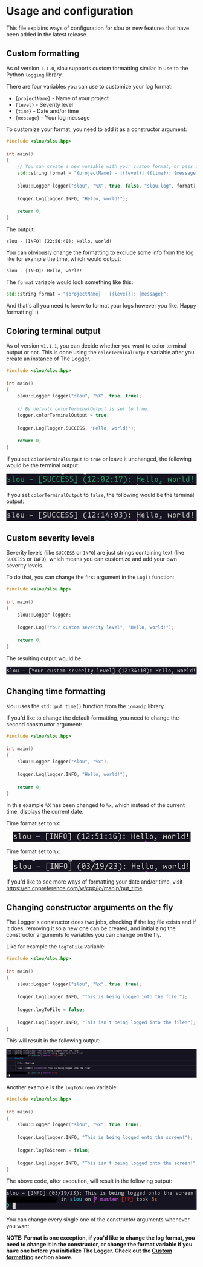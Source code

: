 # Usage and configuration
This file explains ways of configuration for slou or new features that have been added in the latest release.

## Custom formatting
As of version `1.1.0`, slou supports custom formatting similar in use to the Python `logging` library.

There are four variables you can use to customize your log format:

- `{projectName}` - Name of your project
- `{level}` - Severity level
- `{time}` - Date and/or time
- `{message}` - Your log message

To customize your format, you need to add it as a constructor argument:

```cpp
#include <slou/slou.hpp>

int main()
{
    // You can create a new variable with your custom format, or pass it directly to the constructor.
    std::string format = "{projectName} - [{level}] ({time}): {message}";

    slou::Logger logger("slou", "%X", true, false, "slou.log", format);

    logger.Log(logger.INFO, "Hello, world!");

    return 0;
}
```

The output:

```
slou - [INFO] (22:56:40): Hello, world!
```

You can obviously change the formatting to exclude some info from the log like for example the time, which would output:

```
slou - [INFO]: Hello, world!
```

The `format` variable would look something like this:

```cpp
std::string format = "{projectName} - [{level}]: {message}";
```

And that's all you need to know to format your logs however you like. Happy formatting! :)

## Coloring terminal output
As of version `v1.1.1`, you can decide whether you want to color terminal output or not. This is done using the `colorTerminalOutput` variable after you create an instance of The Logger.

```cpp
#include <slou/slou.hpp>

int main()
{
    slou::Logger logger("slou", "%X", true, true);

    // By default colorTerminalOutput is set to true.
    logger.colorTerminalOutput = true;

    logger.Log(logger.SUCCESS, "Hello, world!");

    return 0;
}
```

If you set `colorTerminalOutput` to `true` or leave it unchanged, the following would be the terminal output:

<p align="center"><img src="assets/images/colorTerminalOutput_true.png" alt="colorTerminalOutput set to true"></p>

If you set `colorTerminalOutput` to `false`, the following would be the terminal output:

<p align="center"><img src="assets/images/colorTerminalOutput_false.png" alt="colorTerminalOutput set to false"></p>

## Custom severity levels
Severity levels (like `SUCCESS` or `INFO`) are just strings containing text (like `SUCCESS` or `INFO`), which means you can customize and add your own severity levels.

To do that, you can change the first argument in the `Log()` function:

```cpp
#include <slou/slou.hpp>

int main()
{
    slou::Logger logger;

    logger.Log("Your custom severity level", "Hello, world!");

    return 0;
}
```

The resulting output would be:

<p align="center"><img src="assets/images/Custom_severity_level.png" alt="Custom severity level"></p>

## Changing time formatting
slou uses the `std::put_time()` function from the `iomanip` library.

If you'd like to change the default formatting, you need to change the second constructor argument:

```cpp
#include <slou/slou.hpp>

int main()
{
    slou::Logger logger("slou", "%x");

    logger.Log(logger.INFO, "Hello, world!");

    return 0;
}
```

In this example `%X` has been changed to `%x`, which instead of the current time, displays the current date:

Time format set to `%X`:

<p align="center"><img src="assets/images/Time_format_time.png" alt="Time formatting using the %X conversion specifier"></p>

Time format set to `%x`:

<p align="center"><img src="assets/images/Time_format_date.png" alt="Time formatting using the %x conversion specifier"></p>

If you'd like to see more ways of formatting your date and/or time, visit https://en.cppreference.com/w/cpp/io/manip/put_time.

## Changing constructor arguments on the fly
The Logger's constructor does two jobs, checking if the log file exists and if it does, removing it so a new one can be created, and initializing the constructor arguments to variables you can change on the fly.

Like for example the `logToFile` variable:

```cpp
#include <slou/slou.hpp>

int main()
{
    slou::Logger logger("slou", "%x", true, true);

    logger.Log(logger.INFO, "This is being logged into the file!");

    logger.logToFile = false;

    logger.Log(logger.INFO, "This isn't being logged into the file!");
}
```

This will result in the following output:

<p align="center"><img src="assets/images/logToFile_false.png" alt="logToFile set to false"></p>

Another example is the `logToScreen` variable:

```cpp
#include <slou/slou.hpp>

int main()
{
    slou::Logger logger("slou", "%x", true, true);

    logger.Log(logger.INFO, "This is being logged onto the screen!");

    logger.logToScreen = false;

    logger.Log(logger.INFO, "This isn't being logged onto the screen!");
}
```

The above code, after execution, will result in the following output:

<p align="center"><img src="assets/images/logToScreen_false.png" alt="logToScreen set to false"></p>

You can change every single one of the constructor arguments whenever you want.

**NOTE: Format is one exception, if you'd like to change the log format, you need to change it in the constructor, or change the format variable if you have one before you initialize The Logger. Check out the [Custom formatting](#custom-formatting) section above.**
